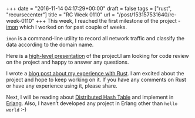 
+++
date = "2016-11-14 04:17:29+00:00"
draft = false
tags = ["rust", "recursecenter"]
title = "RC Week 0110"
url = "/post/153157531640/rc-week-0110"
+++
This week, I reached the first milestone of the project - <a href="http://github.com/kracekumar/imon" target="_blank">imon</a> which I worked on for past couple of weeks.

`` imon `` is a command-line utility to record all network traffic and classify the data according to the domain name.

Here is a <a href="https://slides.com/kracekumarramaraju/who-is-eating-my-bandwidth/" target="_blank">high-level presentation</a> of the project.I am looking for code review on the project and happy to answer any questions.

I wrote a <a href="http://kracekumar.com/post/153116176705/my-experience-with-rust" target="_blank">blog post about my experience with Rust</a>. I am excited about the project and hope to keep working on it. If you have any comments on Rust or have any experience using it, please share.

Next, I will be reading about <a href="https://www.wikiwand.com/en/Distributed_hash_table" target="_blank">Distributed Hash Table</a> and implement in <a href="https://www.erlang.org/" target="_blank">Erlang</a>. Also, I haven’t developed any project in Erlang other than `` hello world `` :-)
